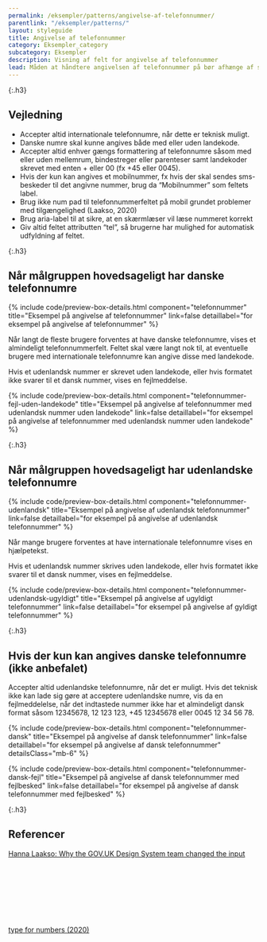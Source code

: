 ```yaml
---
permalink: /eksempler/patterns/angivelse-af-telefonnummer/
parentlink: "/eksempler/patterns/"
layout: styleguide
title: Angivelse af telefonnummer
category: Eksempler_category
subcategory: Eksempler
description: Visning af felt for angivelse af telefonnummer
lead: Måden at håndtere angivelsen af telefonnummer på bør afhænge af selvbetjeningsløsningens målgruppe.
---
```


{:.h3}
## Vejledning

- Accepter altid internationale telefonnumre, når dette er teknisk muligt.
- Danske numre skal kunne angives både med eller uden landekode.
- Accepter altid enhver gængs formattering af telefonnumre såsom med eller uden mellemrum, bindestreger eller parenteser samt landekoder skrevet med enten + eller 00 (fx +45 eller 0045).
- Hvis der kun kan angives et mobilnummer, fx hvis der skal sendes sms-beskeder til det angivne nummer, brug da “Mobilnummer” som feltets label.
- Brug ikke num pad til telefonnummerfeltet på mobil grundet problemer med tilgængelighed (Laakso, 2020)
- Brug aria-label til at sikre, at en skærmlæser vil læse nummeret korrekt
- Giv altid feltet attributten “tel”, så brugerne har mulighed for automatisk udfyldning af feltet.

{:.h3}
## Når målgruppen hovedsageligt har danske telefonnumre

{% include code/preview-box-details.html component="telefonnummer" title="Eksempel på angivelse af telefonnummer" link=false detaillabel="for eksempel på angivelse af telefonnummer" %}

Når langt de fleste brugere forventes at have danske telefonnumre, vises et almindeligt telefonnummerfelt. Feltet skal være langt nok til, at eventuelle brugere med internationale telefonnumre kan angive disse med landekode. 

Hvis et udenlandsk nummer er skrevet uden landekode, eller hvis formatet ikke svarer til et dansk nummer, vises en fejlmeddelse.

{% include code/preview-box-details.html component="telefonnummer-fejl-uden-landekode" title="Eksempel på angivelse af telefonnummer med udenlandsk nummer uden landekode" link=false detaillabel="for eksempel på angivelse af telefonnummer med udenlandsk nummer uden landekode" %}

{:.h3}
## Når målgruppen hovedsageligt har udenlandske telefonnumre

{% include code/preview-box-details.html component="telefonnummer-udenlandsk" title="Eksempel på angivelse af udenlandsk telefonnummer" link=false detaillabel="for eksempel på angivelse af udenlandsk telefonnummer" %}

Når mange brugere forventes at have internationale telefonnumre vises en hjælpetekst.

Hvis et udenlandsk nummer skrives uden landekode, eller hvis formatet ikke svarer til et dansk nummer, vises en fejlmeddelse.

{% include code/preview-box-details.html component="telefonnummer-udenlandsk-ugyldigt" title="Eksempel på angivelse af ugyldigt telefonnummer" link=false detaillabel="for eksempel på angivelse af gyldigt telefonnummer" %}

{:.h3}
## Hvis der kun kan angives danske telefonnumre (ikke anbefalet)

Accepter altid udenlandske telefonnumre, når det er muligt. Hvis det teknisk ikke kan lade sig gøre at acceptere udenlandske numre, vis da en fejlmeddelelse, når det indtastede nummer ikke har et almindeligt dansk format såsom 12345678, 12 123 123, +45 12345678 eller 0045 12 34 56 78.

{% include code/preview-box-details.html component="telefonnummer-dansk" title="Eksempel på angivelse af dansk telefonnummer" link=false detaillabel="for eksempel på angivelse af dansk telefonnummer" detailsClass="mb-6" %}


{% include code/preview-box-details.html component="telefonnummer-dansk-fejl" title="Eksempel på angivelse af dansk telefonnummer med fejlbesked" link=false detaillabel="for eksempel på angivelse af dansk telefonnummer med fejlbesked" %}

{:.h3}
## Referencer
<a href="https://technology.blog.gov.uk/2020/02/24/why-the-gov-uk-design-system-team-changed-the-input-type-for-numbers/" class="icon-link">Hanna Laakso: Why the GOV.UK Design System team changed the input type for numbers (2020)<svg class="icon-svg" focusable="false" aria-hidden="true"><use xlink:href="#open-in-new"></use></svg></a>